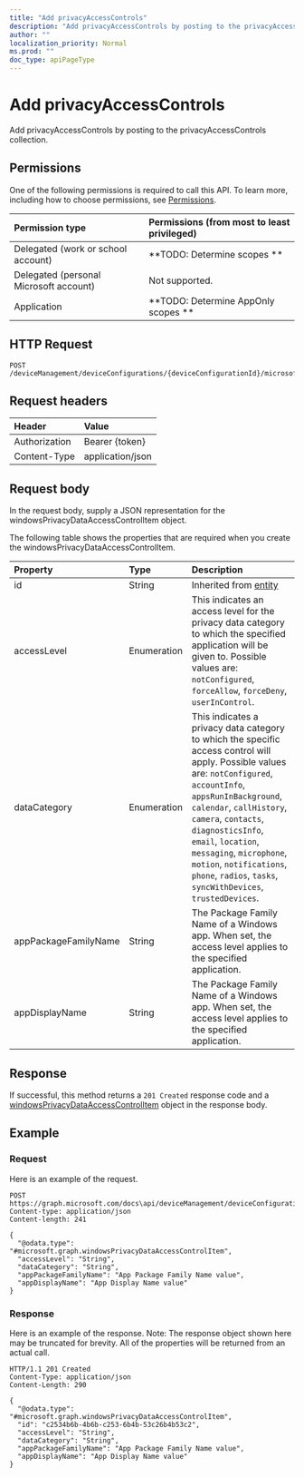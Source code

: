 ```yaml
---
title: "Add privacyAccessControls"
description: "Add privacyAccessControls by posting to the privacyAccessControls collection."
author: ""
localization_priority: Normal
ms.prod: ""
doc_type: apiPageType
---
```


# Add privacyAccessControls

Add privacyAccessControls by posting to the privacyAccessControls collection.

## Permissions
One of the following permissions is required to call this API. To learn more, including how to choose permissions, see [Permissions](/concepts/permissions-reference.md).

|Permission type|Permissions (from most to least privileged)|
|:---|:---|
|Delegated (work or school account)|**TODO: Determine scopes **|
|Delegated (personal Microsoft account)|Not supported.|
|Application|**TODO: Determine AppOnly scopes **|

## HTTP Request
<!-- {
  "blockType": "ignored"
}
-->
``` http
POST /deviceManagement/deviceConfigurations/{deviceConfigurationId}/microsoft.graph.windows10GeneralConfiguration/privacyAccessControls/$ref
```

## Request headers
|Header|Value|
|:---|:---|
|Authorization|Bearer {token}|
|Content-Type|application/json|

## Request body
In the request body, supply a JSON representation for the windowsPrivacyDataAccessControlItem object.

The following table shows the properties that are required when you create the windowsPrivacyDataAccessControlItem.

|Property|Type|Description|
|:---|:---|:---|
|id|String| Inherited from [entity](../resources/entity.md)|
|accessLevel|Enumeration|This indicates an access level for the privacy data category to which the specified application will be given to. Possible values are: `notConfigured`, `forceAllow`, `forceDeny`, `userInControl`.|
|dataCategory|Enumeration|This indicates a privacy data category to which the specific access control will apply. Possible values are: `notConfigured`, `accountInfo`, `appsRunInBackground`, `calendar`, `callHistory`, `camera`, `contacts`, `diagnosticsInfo`, `email`, `location`, `messaging`, `microphone`, `motion`, `notifications`, `phone`, `radios`, `tasks`, `syncWithDevices`, `trustedDevices`.|
|appPackageFamilyName|String|The Package Family Name of a Windows app. When set, the access level applies to the specified application.|
|appDisplayName|String|The Package Family Name of a Windows app. When set, the access level applies to the specified application.|



## Response
If successful, this method returns a `201 Created` response code and a [windowsPrivacyDataAccessControlItem](../resources/windowsprivacydataaccesscontrolitem.md) object in the response body.

## Example

### Request
Here is an example of the request.
<!-- {
  "blockType": "request",
  "name": "create_windowsprivacydataaccesscontrolitem_from_"
}
-->
``` http
POST https://graph.microsoft.com/docs\api/deviceManagement/deviceConfigurations/{deviceConfigurationId}/microsoft.graph.windows10GeneralConfiguration/privacyAccessControls
Content-type: application/json
Content-length: 241

{
  "@odata.type": "#microsoft.graph.windowsPrivacyDataAccessControlItem",
  "accessLevel": "String",
  "dataCategory": "String",
  "appPackageFamilyName": "App Package Family Name value",
  "appDisplayName": "App Display Name value"
}
```

### Response
Here is an example of the response. Note: The response object shown here may be truncated for brevity. All of the properties will be returned from an actual call.
<!-- {
  "blockType": "response",
  "truncated": true,
  "@odata.type": "microsoft.graph.windowsprivacydataaccesscontrolitem"
}
-->
``` http
HTTP/1.1 201 Created
Content-Type: application/json
Content-Length: 290

{
  "@odata.type": "#microsoft.graph.windowsPrivacyDataAccessControlItem",
  "id": "c2534b6b-4b6b-c253-6b4b-53c26b4b53c2",
  "accessLevel": "String",
  "dataCategory": "String",
  "appPackageFamilyName": "App Package Family Name value",
  "appDisplayName": "App Display Name value"
}
```

